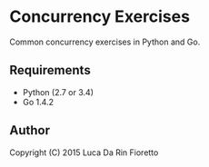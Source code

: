 Concurrency Exercises
=====================
Common concurrency exercises in Python and Go.

Requirements
------------
- Python (2.7 or 3.4)
- Go 1.4.2

Author
------
Copyright (C) 2015 Luca Da Rin Fioretto
